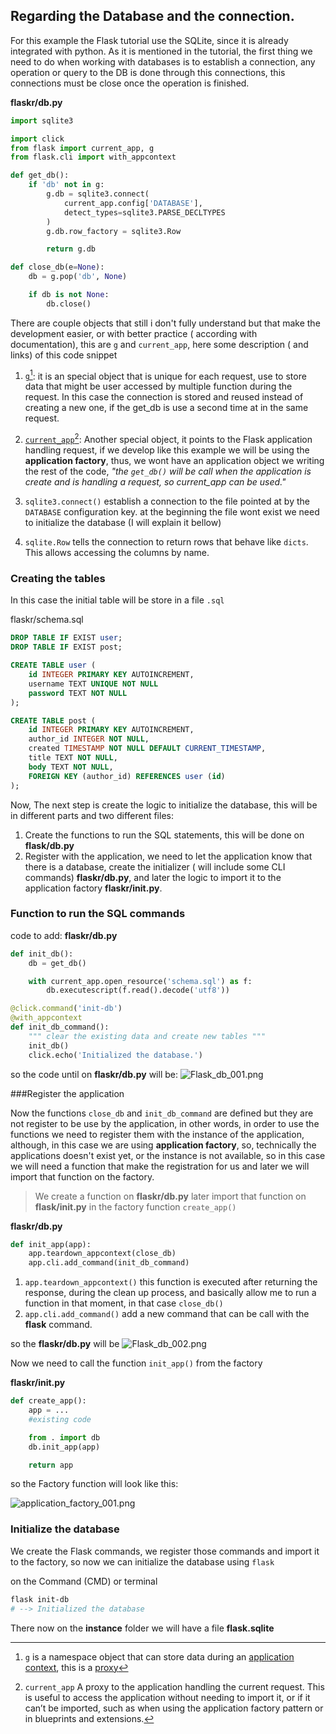 ## Regarding the Database and the connection.

For this example the Flask tutorial use the SQLite, since it is already integrated with python.
As it is mentioned in the tutorial, the first thing we need to do when working with databases is to establish a connection, any operation or query to the DB is done through this connections, this connections must be close once the operation is finished.

**flaskr/db.py**
```python 
import sqlite3

import click
from flask import current_app, g
from flask.cli import with_appcontext

def get_db():
	if 'db' not in g:
		g.db = sqlite3.connect(
            current_app.config['DATABASE'],
            detect_types=sqlite3.PARSE_DECLTYPES
        )
		g.db.row_factory = sqlite3.Row

		return g.db

def close_db(e=None):
	db = g.pop('db', None)

	if db is not None:
		db.close()

``` 

There are couple objects that still i don't fully understand but that make the development easier, or with better practice ( according with documentation), this are `g` and `current_app`, here some description ( and links) of this code snippet

1. [`g`](https://flask.palletsprojects.com/en/1.1.x/api/#flask.g)[^1]: it is an special object that is unique for each request, use to store data that might be user accessed by multiple function during the request. In this case the connection is stored and reused instead of creating a new one, if the get_db is use a second time at in the same request.

2. [`current_app`](https://flask.palletsprojects.com/en/1.1.x/api/#flask.current_app)[^2]:  Another special object, it points to the Flask application handling request, if we develop like this example we will be using the **application factory**, thus, we wont have an application object we writing the rest of the code, *"the `get_db()` will be call when the application is create and is handling a request, so current_app can be used."*

3. `sqlite3.connect()` establish a connection to the file pointed at by the `DATABASE` configuration key. at the beginning the file wont exist we need to initialize the database (I will explain it bellow)

4. `sqlite.Row` tells the connection to return rows that behave like `dicts`. This allows accessing the columns by name.  

### Creating the tables

In this case the initial table will be store in a file `.sql`

flaskr/schema.sql
```SQL
DROP TABLE IF EXIST user;
DROP TABLE IF EXIST post;

CREATE TABLE user (
	id INTEGER PRIMARY KEY AUTOINCREMENT,
	username TEXT UNIQUE NOT NULL
	password TEXT NOT NULL
);

CREATE TABLE post (
	id INTEGER PRIMARY KEY AUTOINCREMENT,
	author_id INTEGER NOT NULL, 
	created TIMESTAMP NOT NULL DEFAULT CURRENT_TIMESTAMP,
	title TEXT NOT NULL,
	body TEXT NOT NULL,
	FOREIGN KEY (author_id) REFERENCES user (id)
);
``` 
Now, The next step is create the logic to initialize the database, this will be in different parts and two different files:

1. Create the functions to run the SQL statements, this will be done on **flask/db.py**
2. Register with the application, we need to let the application know that there is a database, create the initializer ( will include some CLI commands) **flaskr/db.py**, and later the logic to import it to the application factory **flaskr/__init__.py**.

### Function to run the SQL commands

code to add:
**flaskr/db.py**
```python 
def init_db():
	db = get_db()

	with current_app.open_resource('schema.sql') as f:
		db.executescript(f.read().decode('utf8'))

@click.command('init-db')
@with_appcontext
def init_db_command():
	""" clear the existing data and create new tables """
	init_db()
	click.echo('Initialized the database.')
``` 


so the code until on **flaskr/db.py** will be: 
![Flask_db_001.png](images/Flask_db_001.png)

###Register the application 

Now the functions `close_db` and `init_db_command` are defined but they are not register to be use by the application, in other words, in order to use the functions we need to register them with the instance of the application, although, in this case we are using **application factory**, so, technically the applications doesn't exist yet, or the instance is not available, so in this case we will need a function that make the registration for us and later we will import that function on the factory.

> We create a function on **flaskr/db.py** later import that function on **flask/__init__.py** in the factory function `create_app()`

**flaskr/db.py**
```python 
def init_app(app):
	app.teardown_appcontext(close_db)
	app.cli.add_command(init_db_command)
```   
1. `app.teardown_appcontext()` this function is executed after returning the response, during the clean up process, and basically allow me to run a function in that moment, in that case `close_db()`
2. `app.cli.add_command()` add a new command that can be call with the **flask** command.  

so the **flaskr/db.py** will be
![Flask_db_002.png](images/Flask_db_002.png)

Now we need to call the function `init_app()` from the factory

**flaskr/__init__.py**
```python 
def create_app():
	app = ...
	#existing code

	from . import db
	db.init_app(app)

	return app
``` 
so the Factory function will look like this: 

![application_factory_001.png](images/application_factory_001.png)

### Initialize the database

We create the Flask commands, we register those commands and import it to the factory, so now we can initialize the database using `flask`

on the Command (CMD) or terminal 
```bash
flask init-db
# --> Initialized the database
```

There now on the **instance** folder we will have a file **flask.sqlite**

[^1]: `g` is a namespace object that can store data during an [application context](https://flask.palletsprojects.com/en/1.1.x/appcontext/), this is a [proxy](https://flask.palletsprojects.com/en/1.1.x/reqcontext/#notes-on-proxies) 

[^2]: `current_app` A proxy to the application handling the current request. This is useful to access the application without needing to import it, or if it can’t be imported, such as when using the application factory pattern or in blueprints and extensions.